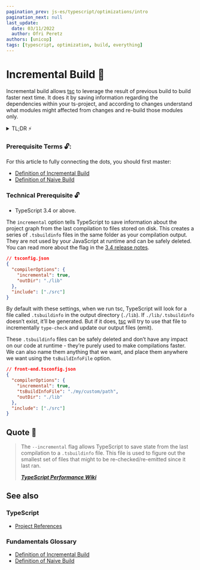 ```yaml
---
pagination_prev: js-es/typescript/optimizations/intro
pagination_next: null
last_update:
  date: 03/11/2022
  author: Ofri Peretz
authors: [unicop]
tags: [typescript, optimization, build, everything]
---
```


# Incremental Build 🧱

Incremental build allows [tsc](../foundations/ts-compiler.md) to leverage the result of previous build to build faster next time.
It does it by saving information regarding the dependencies within your ts-project, and according to changes understand what modules might affected from changes and re-build those modules only.

<details>
  <summary>TL;DR ⚡️</summary>
  <br/>
  1. Add to your <code>tsconifg.json</code> the <code>incremental</code> option
  <br/>
  2. [Optional] Add custom path with the <code>tsBuildInfoFile</code> option
  <br/>
  3. Add your new <code>.tsbuildinfo</code> to your <code>SCM</code> (e.g. Git) ignore file (e.g. <code>.gitignore</code>)
<br/>
</details>

### Prerequisite Terms 🔓:

For this article to fully connecting the dots, you should first master:

- [Definition of Incremental Build](../../foundations/incremental-build.md)
- [Definition of Naive Build](../../foundations/naive-build.md)

<!-- truncate -->

### Technical Prerequisite 🔓

- TypeScript 3.4 or above.

The `incremental` option tells TypeScript to save information about the project graph from the last compilation to files stored on disk. This creates a series of `.tsbuildinfo` files in the same folder as your compilation output. They are not used by your JavaScript at runtime and can be safely deleted. You can read more about the flag in the [3.4 release notes](https://www.typescriptlang.org/docs/handbook/release-notes/typescript-3-4.html#faster-subsequent-builds-with-the---incremental-flag).

```json
// tsconfig.json
{
  "compilerOptions": {
    "incremental": true,
    "outDir": "./lib"
  },
  "include": ["./src"]
}
```

By default with these settings, when we run tsc, TypeScript will look for a file called `.tsbuildinfo` in the output directory (`./lib`). If `./lib/.tsbuildinfo` doesn’t exist, it’ll be generated. But if it does, [tsc](../foundations/ts-compiler.md) will try to use that file to incrementally `type-check` and update our output files (emit).

These `.tsbuildinfo` files can be safely deleted and don’t have any impact on our code at runtime - they’re purely used to make compilations faster. We can also name them anything that we want, and place them anywhere we want using the `tsBuildInfoFile` option.

```json
// front-end.tsconfig.json
{
  "compilerOptions": {
    "incremental": true,
    "tsBuildInfoFile": "./my/custom/path",
    "outDir": "./lib"
  },
  "include": ["./src"]
}
```

<!-- ## The Solution 🛠 - Your implementation guide

Set TypeScript to work with incremental build tells TypeScript to change its default behavior and save information about last compilation.

Then on the next time TypeScript compiler is being invoked, it will use that information to detect the least costly way to `type-check` and `emit` <sub><sup>[2]</sup></sub> changes to your project.

<sub><sup>[2] - TypeScript in comparison to other transpilers (e.g. <a href="https://babeljs.io/">Babel</a>) which only emit project, also type-check the project.</sup></sub> -->

## Quote 🦜

> The `--incremental` flag allows TypeScript to save state from the last compilation to a `.tsbuildinfo` file. This file is used to figure out the smallest set of files that might to be re-checked/re-emitted since it last ran.
>
> **_[TypeScript Performance Wiki](https://github.com/microsoft/TypeScript/wiki/Performance#incremental-project-emit)_**

## See also

### TypeScript

- [Project References](./project-references-explained/intro.md)

### Fundamentals Glossary

- [Definition of Incremental Build](../../foundations/incremental-build.md)
- [Definition of Naive Build](../../foundations/naive-build.md)

[ts-perf-wiki-incremental-projects]: https://github.com/microsoft/TypeScript/wiki/Performance#incremental-project-emit
[ts-3.4-release-note-link]: https://www.typescriptlang.org/docs/handbook/release-notes/typescript-3-4.html
